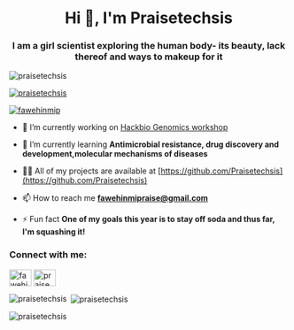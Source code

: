 <h1 align="center">Hi 👋, I'm Praisetechsis</h1>
<h3 align="center">I am a girl scientist exploring the human body- its beauty, lack thereof and ways to makeup for it</h3>

<p align="left"> <img src="https://komarev.com/ghpvc/?username=praisetechsis&label=Profile%20views&color=0e75b6&style=flat" alt="praisetechsis" /> </p>

<p align="left"> <a href="https://github.com/ryo-ma/github-profile-trophy"><img src="https://github-profile-trophy.vercel.app/?username=praisetechsis" alt="praisetechsis" /></a> </p>

<p align="left"> <a href="https://twitter.com/fawehinmip" target="blank"><img src="https://img.shields.io/twitter/follow/fawehinmip?logo=twitter&style=for-the-badge" alt="fawehinmip" /></a> </p>

- 🔭 I’m currently working on [Hackbio Genomics workshop](https://github.com/Praisetechsis/Hackbio-GENOMICS-WORKSHOP)

- 🌱 I’m currently learning **Antimicrobial resistance, drug discovery and development,molecular mechanisms of diseases**

- 👨‍💻 All of my projects are available at [https://github.com/Praisetechsis](https://github.com/Praisetechsis)

- 📫 How to reach me **fawehinmipraise@gmail.com**

- ⚡ Fun fact **One of my goals this year is to stay off soda and thus far, I'm squashing it!**

<h3 align="left">Connect with me:</h3>
<p align="left">
<a href="https://twitter.com/fawehinmip" target="blank"><img align="center" src="https://raw.githubusercontent.com/rahuldkjain/github-profile-readme-generator/master/src/images/icons/Social/twitter.svg" alt="fawehinmip" height="30" width="40" /></a>
<a href="https://instagram.com/praise_fawehinmi" target="blank"><img align="center" src="https://raw.githubusercontent.com/rahuldkjain/github-profile-readme-generator/master/src/images/icons/Social/instagram.svg" alt="praise_fawehinmi" height="30" width="40" /></a>
</p>

<p><img align="left" src="https://github-readme-stats.vercel.app/api/top-langs?username=praisetechsis&show_icons=true&locale=en&layout=compact" alt="praisetechsis" /></p>

<p>&nbsp;<img align="center" src="https://github-readme-stats.vercel.app/api?username=praisetechsis&show_icons=true&locale=en" alt="praisetechsis" /></p>

<p><img align="center" src="https://github-readme-streak-stats.herokuapp.com/?user=praisetechsis&" alt="praisetechsis" /></p>

